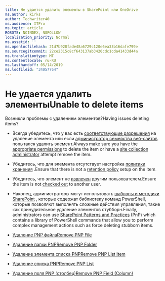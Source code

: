 ```yaml
---
title: Не удается удалить элементы в SharePoint или OneDrive
ms.author: kirks
author: Techwriter40
ms.audience: ITPro
ms.topic: article
ROBOTS: NOINDEX, NOFOLLOW
localization_priority: Normal
ms.assetid: ''
ms.openlocfilehash: 21d7b928fade48a6729c120e6ea33b16dafe799e
ms.sourcegitcommit: 22ce2315c8cf643137ab3420cdc1cda41433d44a
ms.translationtype: MT
ms.contentlocale: ru-RU
ms.lasthandoff: 05/14/2019
ms.locfileid: "34057764"
---
```

# <a name="unable-to-delete-items"></a><span data-ttu-id="2a770-102">Не удается удалить элементы</span><span class="sxs-lookup"><span data-stu-id="2a770-102">Unable to delete items</span></span>

<span data-ttu-id="2a770-103">Возникли проблемы с удалением элементов?</span><span class="sxs-lookup"><span data-stu-id="2a770-103">Having issues deleting items?</span></span>

- <span data-ttu-id="2a770-104">Всегда убедитесь, что у вас есть [соответствующие разрешения](https://docs.microsoft.com/en-us/sharepoint/default-sharepoint-groups) на удаление элемента или если [администратор семейства веб-сайтов](https://docs.microsoft.com/en-us/sharepoint/customize-sharepoint-site-permissions#add-change-or-remove-a-site-collection-administrator) попытался удалить элемент.</span><span class="sxs-lookup"><span data-stu-id="2a770-104">Always make sure you have the [appropriate permissions](https://docs.microsoft.com/en-us/sharepoint/default-sharepoint-groups) to delete the item or have a [site collection administrator](https://docs.microsoft.com/en-us/sharepoint/customize-sharepoint-site-permissions#add-change-or-remove-a-site-collection-administrator) attempt remove the item.</span></span>

- <span data-ttu-id="2a770-105">Убедитесь, что для элемента отсутствует настройка [политики хранения](https://docs.microsoft.com/en-us/office365/securitycompliance/retention-policies) .</span><span class="sxs-lookup"><span data-stu-id="2a770-105">Ensure that there is not a [retention policy](https://docs.microsoft.com/en-us/office365/securitycompliance/retention-policies) setup on the item.</span></span>

- <span data-ttu-id="2a770-106">Убедитесь, что элемент не [извлечен](https://support.office.com/en-us/article/check-out-check-in-or-discard-changes-to-files-in-a-library-7e2c12a9-a874-4393-9511-1378a700f6de) другим пользователем.</span><span class="sxs-lookup"><span data-stu-id="2a770-106">Ensure the item is not [checked out](https://support.office.com/en-us/article/check-out-check-in-or-discard-changes-to-files-in-a-library-7e2c12a9-a874-4393-9511-1378a700f6de) to another user.</span></span>

- <span data-ttu-id="2a770-107">Наконец, администраторы могут использовать [шаблоны и методики SharePoint](https://docs.microsoft.com/en-us/powershell/sharepoint/sharepoint-pnp/sharepoint-pnp-cmdlets?view=sharepoint-ps#installation) , которые содержат библиотеку команд PowerShell, которые позволяют выполнять сложные действия управления, такие как принудительное удаление элементов стубборн.</span><span class="sxs-lookup"><span data-stu-id="2a770-107">Finally, administrators can use [SharePoint Patterns and Practices](https://docs.microsoft.com/en-us/powershell/sharepoint/sharepoint-pnp/sharepoint-pnp-cmdlets?view=sharepoint-ps#installation) (PnP) which contains a library of PowerShell commands that allow you to perform complex management actions such as force deleting stubborn items.</span></span> 
- [<span data-ttu-id="2a770-108">Удаление PNP файла</span><span class="sxs-lookup"><span data-stu-id="2a770-108">Remove PNP File</span></span>](https://docs.microsoft.com/en-us/powershell/module/sharepoint-pnp/remove-pnpfile?view=sharepoint-ps)
- [<span data-ttu-id="2a770-109">Удаление папки PNP</span><span class="sxs-lookup"><span data-stu-id="2a770-109">Remove PNP Folder</span></span>](https://docs.microsoft.com/en-us/powershell/module/sharepoint-pnp/remove-pnpfolder?view=sharepoint-ps)
- [<span data-ttu-id="2a770-110">Удаление элемента списка PNP</span><span class="sxs-lookup"><span data-stu-id="2a770-110">Remove PNP List Item</span></span>](https://docs.microsoft.com/en-us/powershell/module/sharepoint-pnp/remove-pnplistitem?view=sharepoint-ps)
- [<span data-ttu-id="2a770-111">Удаление списка PNP</span><span class="sxs-lookup"><span data-stu-id="2a770-111">Remove PNP List</span></span>](https://docs.microsoft.com/en-us/powershell/module/sharepoint-pnp/remove-pnplist?view=sharepoint-ps)
- [<span data-ttu-id="2a770-112">Удаление поля PNP (столбец)</span><span class="sxs-lookup"><span data-stu-id="2a770-112">Remove PNP Field (Column)</span></span>](https://docs.microsoft.com/en-us/powershell/module/sharepoint-pnp/remove-pnpfield?view=sharepoint-ps)